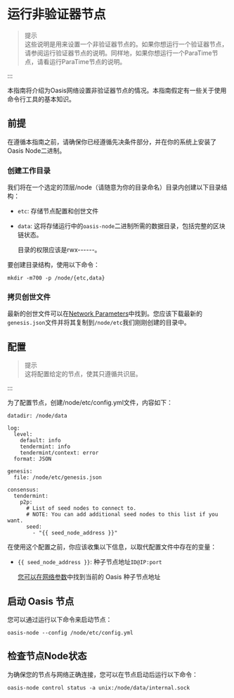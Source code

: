 # 运行非验证器节点

> 提示  
这些说明是用来设置一个非验证器节点的。如果你想运行一个验证器节点，请参阅运行验证器节点的说明。同样地，如果你想运行一个ParaTime节点，请看运行ParaTime节点的说明。

:::

本指南将介绍为Oasis网络设置非验证器节点的情况。本指南假定有一些关于使用命令行工具的基本知识。

## 前提

在遵循本指南之前，请确保你已经遵循先决条件部分，并在你的系统上安装了Oasis Node二进制。

### 创建工作目录

我们将在一个选定的顶层/node（请随意为你的目录命名）目录内创建以下目录结构：

- `etc`: 存储节点配置和创世文件
- `data`: 这将存储运行中的`oasis-node`二进制所需的数据目录，包括完整的区块链状态。
    
    目录的权限应该是rwx------。
    

要创建目录结构，使用以下命令：

```
mkdir -m700 -p /node/{etc,data}

```

### 拷贝创世文件

最新的创世文件可以在[Network Parameters](https://docs.oasis.dev/general/oasis-network/network-parameters)中找到。您应该下载最新的`genesis.json`文件并将其复制到`/node/etc`我们刚刚创建的目录中。

## 配置

> 提示  
这将配置给定的节点，使其只遵循共识层。

:::

为了配置节点，创建/node/etc/config.yml文件，内容如下：

```
datadir: /node/data

log:
  level:
    default: info
    tendermint: info
    tendermint/context: error
  format: JSON

genesis:
  file: /node/etc/genesis.json

consensus:
  tendermint:
    p2p:
      # List of seed nodes to connect to.
      # NOTE: You can add additional seed nodes to this list if you want.
      seed:
        - "{{ seed_node_address }}"

```

在使用这个配置之前，你应该收集以下信息，以取代配置文件中存在的变量：

- `{{ seed_node_address }}`: 种子节点地址`ID@IP:port`
    
    [您可以在网络参数](https://docs.oasis.dev/general/oasis-network/network-parameters)中找到当前的 Oasis 种子节点地址
    

## 启动 Oasis 节点

您可以通过运行以下命令来启动节点：

```
oasis-node --config /node/etc/config.yml

```

## 检查节点Node状态

为确保您的节点与网络正确连接，您可以在节点启动后运行以下命令：

```
oasis-node control status -a unix:/node/data/internal.sock

```